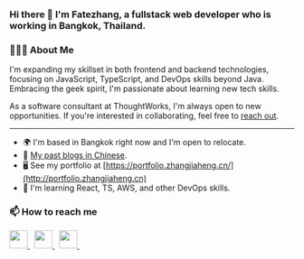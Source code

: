 ### Hi there 👋 I'm Fatezhang, a fullstack web developer who is working in Bangkok, Thailand.

### 👨🏻‍💻 About Me 

I'm expanding my skillset in both frontend and backend technologies, focusing on JavaScript, TypeScript, and DevOps skills beyond Java. Embracing the geek spirit, I'm passionate about learning new tech skills.

As a software consultant at ThoughtWorks, I'm always open to new opportunities. If you're interested in collaborating, feel free to [reach out](mailto:zhangjiaheng@poping@gmail.com).


-----------------------

* 🌍 I'm based in Bangkok right now and I'm open to relocate.
* 📑 [My past blogs in Chinese](https://zhangjiaheng.cn).
* 🖥️ See my portfolio at [https://portfolio.zhangjiaheng.cn/](http://portfolio.zhangjiaheng.cn)
* 🧠 I'm learning React, TS, AWS, and other DevOps skills.


### 📫 How to reach me

<p align="left">
  <a href="https://www.github.com/recklyss" target="_blank" rel="noreferrer">
    <picture>
      <source media="(prefers-color-scheme: dark)" srcset="https://raw.githubusercontent.com/danielcranney/readme-generator/main/public/icons/socials/github-dark.svg" />
      <source media="(prefers-color-scheme: light)" srcset="https://raw.githubusercontent.com/danielcranney/readme-generator/main/public/icons/socials/github.svg" />
      <img src="https://raw.githubusercontent.com/danielcranney/readme-generator/main/public/icons/socials/github.svg" width="32" height="32" />
    </picture>
  </a> &nbsp;
  <a href="http://www.instagram.com/reckless_zjh" target="_blank" rel="noreferrer">
    <picture>
      <source media="(prefers-color-scheme: dark)" srcset="undefined" />
      <source media="(prefers-color-scheme: light)" srcset="https://raw.githubusercontent.com/danielcranney/readme-generator/main/public/icons/socials/instagram.svg" />
      <img src="https://raw.githubusercontent.com/danielcranney/readme-generator/main/public/icons/socials/instagram.svg" width="32" height="32" />
    </picture>
  </a> &nbsp;
  <a href="http://www.medium.com/@recklyss" target="_blank" rel="noreferrer">
    <picture>
      <source media="(prefers-color-scheme: dark)" srcset="https://raw.githubusercontent.com/danielcranney/readme-generator/main/public/icons/socials/medium-dark.svg" />
      <source media="(prefers-color-scheme: light)" srcset="https://raw.githubusercontent.com/danielcranney/readme-generator/main/public/icons/socials/medium.svg" />
      <img src="https://raw.githubusercontent.com/danielcranney/readme-generator/main/public/icons/socials/medium.svg" width="32" height="32" />
    </picture>
  </a> &nbsp;
</p>
